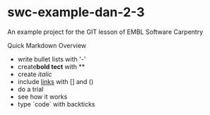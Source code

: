 # swc-example-dan-2-3
An example project for the GIT lesson of EMBL Software Carpentry

Quick Markdown Overview

- write bullet lists with '-'
- create**bold tect** with **
- create *italic*
- include [links](https://embl.de) with [] and ()
- do a trial 
- see how it works
- type ´code´ with backticks
